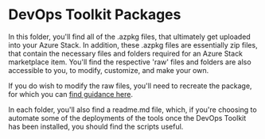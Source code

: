 # DevOps Toolkit Packages

In this folder, you'll find all of the .azpkg files, that ultimately get uploaded into your Azure Stack. In addition, these .azpkg files are essentially zip files, that contain the necessary files and folders required for an Azure Stack marketplace item.  You'll find the 
respective 'raw' files and folders are also accessible to you, to modify, customize, and make your own.

If you do wish to modify the raw files, you'll need to recreate the package, for which you can [find guidance here](https://docs.microsoft.com/en-us/azure/azure-stack/azure-stack-create-and-publish-marketplace-item).

In each folder, you'll also find a readme.md file, which, if you're choosing to automate some of the deployments of the tools once the DevOps Toolkit has been installed, you should find the scripts useful.
